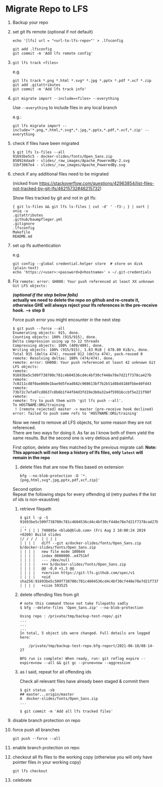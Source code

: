 # Migrate Repo to LFS

1) Backup your repo

2) set git lfs remote (optional if not default)

    ```text
    echo '[lfs] url = "<url-to-lfs-repo>"' > .lfsconfig

    git add .lfsconfig
    git commit -m 'Add lfs remote config'
    ```

3) `git lfs track <files>`

      e.g.

      ```text
      git lfs track *.png *.html *.svg* *.jpg *.pptx *.pdf *.xcf *.zip
      git add .gitattributes
      git commit -m 'Add lfs track info'
      ```

4) `git migrate import --include=<files> --everything`

    Use `--everything` to include files in any local branch

    e.g.:

    ```text
    git lfs migrate import --include='*.png,*.html,*.svg*,*.jpg,*.pptx,*.pdf,*.xcf,*.zip' --everything
    ```

5) check if files have been migrated

    ```text
    $ git lfs ls-files --all
    91693be5c5 - docker-slides/fonts/Open_Sans.zip
    850924daa9 - slides/_raw_images/Apache_PoweredBy-2.svg
    31bf3067e4 - slides/_raw_images/Apache_PoweredBy.svg
    ```

6) check if any additional files need to be migrated

    (nicked from <https://stackoverflow.com/questions/42963854/list-files-not-tracked-by-git-lfs/46215732#46215732>)

    Show files tracked by git and not in git lfs:

    ```text
    { git ls-files && git lfs ls-files | cut -d' ' -f3-; } | sort | uniq -u
    .gitattributes
    .github/baumpfleger.yml
    .gitignore
    .lfsconfig
    Makefile
    README.md
    ```

7) set up lfs authentication

    e.g.

    ```text
    git config --global credential.helper store  # store on disk (plain-text)
    echo 'https://<user>:<password>@<hostname>' > ~/.git-credentials
    ```

8) Fix `remote: error: GH008: Your push referenced at least XX unknown Git LFS objects:`

    ***(optional if the step below fails)***  
    **actually we need to delete the repo on github and re-create it, otherwise GHE will always reject your lfs references in the pre-receive hook. --> step 8**

    Force push error you might encounter in the next step

    ```text
    $ git push --force --all
    Enumerating objects: 915, done.
    Counting objects: 100% (915/915), done.
    Delta compression using up to 12 threads
    Compressing objects: 100% (409/409), done.
    Writing objects: 100% (915/915), 1.83 MiB | 678.00 KiB/s, done.
    Total 915 (delta 474), reused 912 (delta 474), pack-reused 0
    remote: Resolving deltas: 100% (474/474), done.
    remote: error: GH008: Your push referenced at least 42 unknown Git LFS objects:
    remote:     91693be5c509f738700c781c4604536cd4c4bf30cf448e78e7d21f7378ca427b
    remote:     7c0211cd8f0ae860e1bae9d5fead842c908613bf7b2b51d8bd4188fbbe40fd43
    remote:     73b72c7efa07cd8637c8b6b1f44f84d3fd19e3b0a32a4f59916ccbf5e221f98f
    remote:     ...
    remote: Try to push them with 'git lfs push --all'.
    To HOSTNAME:ORG/training
     ! [remote rejected] master -> master (pre-receive hook declined)
    error: failed to push some refs to 'HOSTNAME:ORG/training'
    ```

    Now we need to remove all LFS objects, for some reason they are not referenced.  
    There are two ways for doing it. As far as I know both of them yield the same results. But the second one is very detious and painful.

    First option, delete any files matched by the previous migrate call:
      **Note: This approach will not keep a history of lfs files, only `latest` will remain in the repo**

    1) delete files that are now lfs files based on extension

        ```text
        bfg --no-blob-protection -D '*.{png,html,svg*,jpg,pptx,pdf,xcf,zip}'
        ```

    Second option  
    Repeat the following steps for every offending id (retry pushes if the list of ids is non-exaustive)

    1) retrieve filepath

        ```text
        $ git l -p -S 91693be5c509f738700c781c4604536cd4c4bf30cf448e78e7d21f7378ca427b
        ...
        | * | | | 740895e <blub@blub.com> (Fri Aug 2 10:00:24 2019 +0200) Build slides
        |/ / / /  | | | |
        | | | |   diff --git a/docker-slides/fonts/Open_Sans.zip b/docker-slides/fonts/Open_Sans.zip
        | | | |   new file mode 100644
        | | | |   index 0000000..e4751bf
        | | | |   --- /dev/null
        | | | |   +++ b/docker-slides/fonts/Open_Sans.zip
        | | | |   @@ -0,0 +1,3 @@
        | | | |   +version https://git-lfs.github.com/spec/v1
        | | | |   +oid sha256:91693be5c509f738700c781c4604536cd4c4bf30cf448e78e7d21f7378ca427b
        | | | |   +size 593525
        ```

    2) delete offending files from git

        ```text
        # note this command those not take filepaths sadly
        $ bfg --delete-files 'Open_Sans.zip' --no-blob-protection

        Using repo : /private/tmp/backup-test-repo/.git
        ...
        ...
        ...
        In total, 5 object ids were changed. Full details are logged here:

            /private/tmp/backup-test-repo.bfg-report/2021-06-18/08-14-27

        BFG run is complete! When ready, run: git reflog expire --expire=now --all && git gc --prune=now --aggressive
        ```

    3) as I said, repeat for all offending ids

        Check all relevant files have already been staged &
        commit them

        ```text
        $ git status -sb
        ## master...origin/master
        A  docker-slides/fonts/Open_Sans.zip
        ...

        $ git commit -m 'Add all lfs tracked files'
        ```

9) disable branch protection on repo

10) force push all branches

    ```text
    git push --force --all
    ```

11) enable branch protection on repo

12) checkout all lfs files to the working copy (otherwise you will only have pointer files in your working copy)

    ```text
    git lfs checkout
    ```

13) celebrate
